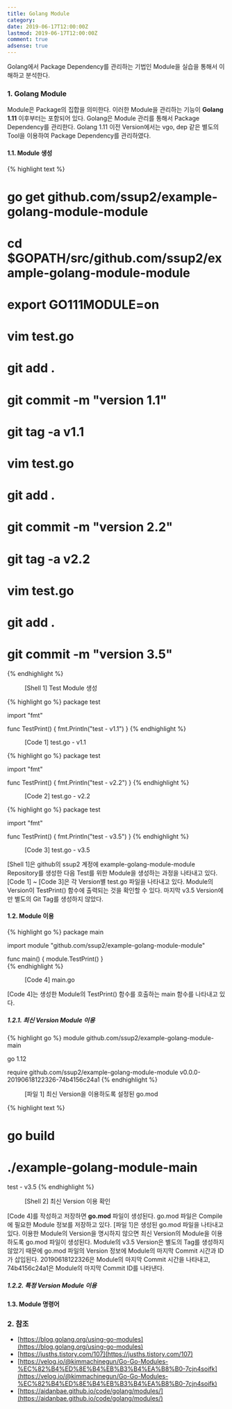 ```yaml
---
title: Golang Module
category:
date: 2019-06-17T12:00:00Z
lastmod: 2019-06-17T12:00:00Z
comment: true
adsense: true
---
```


Golang에서 Package Dependency를 관리하는 기법인 Module을 실습을 통해서 이해하고 분석한다.

### 1. Golang Module

Module은 Package의 집합을 의미한다. 이러한 Module을 관리하는 기능이 **Golang 1.11** 이후부터는 포함되어 있다. Golang은 Module 관리를 통해서 Package Dependency를 관리한다. Golang 1.11 이전 Version에서는 vgo, dep 같은 별도의 Tool을 이용하여 Package Dependency를 관리하였다.

#### 1.1. Module 생성

{% highlight text %}
# go get github.com/ssup2/example-golang-module-module
# cd $GOPATH/src/github.com/ssup2/example-golang-module-module
# export GO111MODULE=on
# 
# vim test.go
# git add .
# git commit -m "version 1.1"
# git tag -a v1.1
#
# vim test.go
# git add .
# git commit -m "version 2.2"
# git tag -a v2.2
#
# vim test.go
# git add .
# git commit -m "version 3.5"
{% endhighlight %}
<figure>
<figcaption class="caption">[Shell 1] Test Module 생성</figcaption>
</figure>

{% highlight go %}
package test

import "fmt"

func TestPrint() {
        fmt.Println("test - v1.1")
}
{% endhighlight %}
<figure>
<figcaption class="caption">[Code 1] test.go - v1.1</figcaption>
</figure>

{% highlight go %}
package test

import "fmt"

func TestPrint() {
        fmt.Println("test - v2.2")
}
{% endhighlight %}
<figure>
<figcaption class="caption">[Code 2] test.go - v2.2</figcaption>
</figure>

{% highlight go %}
package test

import "fmt"

func TestPrint() {
        fmt.Println("test - v3.5")
}
{% endhighlight %}
<figure>
<figcaption class="caption">[Code 3] test.go - v3.5</figcaption>
</figure>

[Shell 1]은 github의 ssup2 계정에 example-golang-module-module Repository를 생성한 다음 Test를 위한 Module을 생성하는 과정을 나타내고 있다. [Code 1] ~ [Code 3]은 각 Version별 test.go 파일을 나타내고 있다. Module의 Version이 TestPrint() 함수에 출력되는 것을 확인할 수 있다. 마지막 v3.5 Version에만 별도의 Git Tag를 생성하지 않았다.

#### 1.2. Module 이용

{% highlight go %}
package main

import module "github.com/ssup2/example-golang-module-module"

func main() {
    module.TestPrint()
}  
{% endhighlight %}
<figure>
<figcaption class="caption">[Code 4] main.go</figcaption>
</figure>

[Code 4]는 생성한 Module의 TestPrint() 함수를 호출하는 main 함수를 나타내고 있다.

##### 1.2.1. 최신 Version Module 이용

{% highlight go %}
module github.com/ssup2/example-golang-module-main

go 1.12

require github.com/ssup2/example-golang-module-module v0.0.0-20190618122326-74b4156c24a1 
{% endhighlight %}
<figure>
<figcaption class="caption">[파일 1] 최신 Version을 이용하도록 설정된 go.mod</figcaption>
</figure>

{% highlight text %}
# go build
# ./example-golang-module-main
test - v3.5
{% endhighlight %}
<figure>
<figcaption class="caption">[Shell 2] 최신 Version 이용 확인</figcaption>
</figure>

[Code 4]를 작성하고 저장하면 **go.mod** 파일이 생성된다. go.mod 파일은 Compile에 필요한 Module 정보를 저장하고 있다. [파일 1]은 생성된 go.mod 파일을 나타내고 있다. 이용한 Module의 Version을 명시하지 않으면 최신 Version의 Module을 이용하도록 go.mod 파일이 생성된다. Module의 v3.5 Version은 별도의 Tag를 생성하지 않았기 때문에 go.mod 파일의 Version 정보에 Module의 마지막 Commit 시간과 ID가 삽입된다. 20190618122326은 Module의 마지막 Commit 시간을 나타내고, 74b4156c24a1은 Module의 마지막 Commit ID를 나타낸다.

##### 1.2.2. 특정 Version Module 이용

#### 1.3. Module 명령어

### 2. 참조

* [https://blog.golang.org/using-go-modules](https://blog.golang.org/using-go-modules)
* [https://jusths.tistory.com/107](https://jusths.tistory.com/107)
* [https://velog.io/@kimmachinegun/Go-Go-Modules-%EC%82%B4%ED%8E%B4%EB%B3%B4%EA%B8%B0-7cjn4soifk](https://velog.io/@kimmachinegun/Go-Go-Modules-%EC%82%B4%ED%8E%B4%EB%B3%B4%EA%B8%B0-7cjn4soifk)
* [https://aidanbae.github.io/code/golang/modules/](https://aidanbae.github.io/code/golang/modules/)